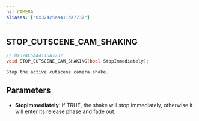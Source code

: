 ```yaml
---
ns: CAMERA
aliases: ["0x324c5aa411da7737"]
---
```

## STOP_CUTSCENE_CAM_SHAKING

```c
// 0x324C5AA411DA7737
void STOP_CUTSCENE_CAM_SHAKING(bool StopImmediately);
```

```
Stop the active cutscene camera shake.
```

## Parameters
* **StopImmediately**: If TRUE, the shake will stop immediately, otherwise it will enter its release phase and fade out.
